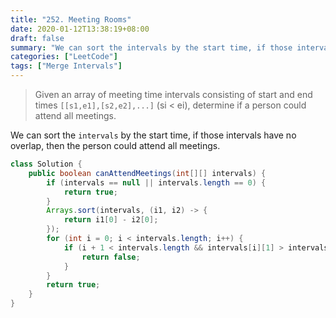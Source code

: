 ```yaml
---
title: "252. Meeting Rooms"
date: 2020-01-12T13:38:19+08:00
draft: false
summary: "We can sort the intervals by the start time, if those intervals have no overlap, then the person could attend all meetings."
categories: ["LeetCode"]
tags: ["Merge Intervals"]
---
```


>  Given an array of meeting time intervals consisting of start and end times `[[s1,e1],[s2,e2],...]` (si < ei), determine if a person could attend all meetings.

We can sort the `intervals` by the start time, if those intervals have no overlap, then the person could attend all meetings.

```java
class Solution {
    public boolean canAttendMeetings(int[][] intervals) {
        if (intervals == null || intervals.length == 0) {
            return true;
        }
        Arrays.sort(intervals, (i1, i2) -> {
            return i1[0] - i2[0];
        });
        for (int i = 0; i < intervals.length; i++) {
            if (i + 1 < intervals.length && intervals[i][1] > intervals[i + 1][0]) {
                return false;
            }
        }
        return true;
    }
}
```
